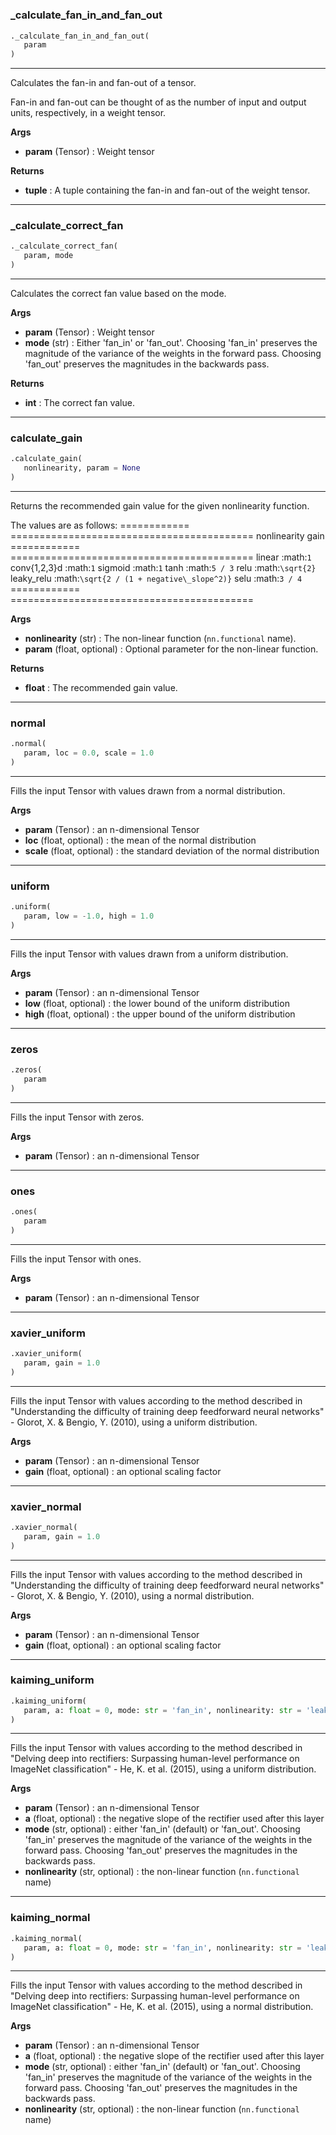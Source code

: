 #


### _calculate_fan_in_and_fan_out
```python
._calculate_fan_in_and_fan_out(
   param
)
```

---
Calculates the fan-in and fan-out of a tensor.

Fan-in and fan-out can be thought of as the number of input and output units, respectively, in a weight tensor.


**Args**

* **param** (Tensor) : Weight tensor


**Returns**

* **tuple**  : A tuple containing the fan-in and fan-out of the weight tensor.


----


### _calculate_correct_fan
```python
._calculate_correct_fan(
   param, mode
)
```

---
Calculates the correct fan value based on the mode.


**Args**

* **param** (Tensor) : Weight tensor
* **mode** (str) : Either 'fan_in' or 'fan_out'. Choosing 'fan_in' preserves the magnitude of the variance of the weights in the forward pass. Choosing 'fan_out' preserves the magnitudes in the backwards pass.


**Returns**

* **int**  : The correct fan value.


----


### calculate_gain
```python
.calculate_gain(
   nonlinearity, param = None
)
```

---
Returns the recommended gain value for the given nonlinearity function.

The values are as follows:
============ ==========================================
nonlinearity gain
============ ==========================================
linear       :math:`1`
conv{1,2,3}d :math:`1`
sigmoid      :math:`1`
tanh         :math:`5 / 3`
relu         :math:`\sqrt{2}`
leaky_relu   :math:`\sqrt{2 / (1 + negative\_slope^2)}`
selu         :math:`3 / 4`
============ ==========================================


**Args**

* **nonlinearity** (str) : The non-linear function (`nn.functional` name).
* **param** (float, optional) : Optional parameter for the non-linear function.


**Returns**

* **float**  : The recommended gain value.


----


### normal
```python
.normal(
   param, loc = 0.0, scale = 1.0
)
```

---
Fills the input Tensor with values drawn from a normal distribution.


**Args**

* **param** (Tensor) : an n-dimensional Tensor
* **loc** (float, optional) : the mean of the normal distribution
* **scale** (float, optional) : the standard deviation of the normal distribution


----


### uniform
```python
.uniform(
   param, low = -1.0, high = 1.0
)
```

---
Fills the input Tensor with values drawn from a uniform distribution.


**Args**

* **param** (Tensor) : an n-dimensional Tensor
* **low** (float, optional) : the lower bound of the uniform distribution
* **high** (float, optional) : the upper bound of the uniform distribution


----


### zeros
```python
.zeros(
   param
)
```

---
Fills the input Tensor with zeros.


**Args**

* **param** (Tensor) : an n-dimensional Tensor


----


### ones
```python
.ones(
   param
)
```

---
Fills the input Tensor with ones.


**Args**

* **param** (Tensor) : an n-dimensional Tensor


----


### xavier_uniform
```python
.xavier_uniform(
   param, gain = 1.0
)
```

---
Fills the input Tensor with values according to the method described in "Understanding the difficulty of training deep feedforward neural networks" - Glorot, X. & Bengio, Y. (2010), using a uniform distribution.


**Args**

* **param** (Tensor) : an n-dimensional Tensor
* **gain** (float, optional) : an optional scaling factor


----


### xavier_normal
```python
.xavier_normal(
   param, gain = 1.0
)
```

---
Fills the input Tensor with values according to the method described in "Understanding the difficulty of training deep feedforward neural networks" - Glorot, X. & Bengio, Y. (2010), using a normal distribution.


**Args**

* **param** (Tensor) : an n-dimensional Tensor
* **gain** (float, optional) : an optional scaling factor


----


### kaiming_uniform
```python
.kaiming_uniform(
   param, a: float = 0, mode: str = 'fan_in', nonlinearity: str = 'leaky_relu'
)
```

---
Fills the input Tensor with values according to the method described in "Delving deep into rectifiers: Surpassing human-level performance on ImageNet classification" - He, K. et al. (2015), using a uniform distribution.


**Args**

* **param** (Tensor) : an n-dimensional Tensor
* **a** (float, optional) : the negative slope of the rectifier used after this layer
* **mode** (str, optional) : either 'fan_in' (default) or 'fan_out'. Choosing 'fan_in' preserves the magnitude of the variance of the weights in the forward pass. Choosing 'fan_out' preserves the magnitudes in the backwards pass.
* **nonlinearity** (str, optional) : the non-linear function (`nn.functional` name)


----


### kaiming_normal
```python
.kaiming_normal(
   param, a: float = 0, mode: str = 'fan_in', nonlinearity: str = 'leaky_relu'
)
```

---
Fills the input Tensor with values according to the method described in "Delving deep into rectifiers: Surpassing human-level performance on ImageNet classification" - He, K. et al. (2015), using a normal distribution.


**Args**

* **param** (Tensor) : an n-dimensional Tensor
* **a** (float, optional) : the negative slope of the rectifier used after this layer
* **mode** (str, optional) : either 'fan_in' (default) or 'fan_out'. Choosing 'fan_in' preserves the magnitude of the variance of the weights in the forward pass. Choosing 'fan_out' preserves the magnitudes in the backwards pass.
* **nonlinearity** (str, optional) : the non-linear function (`nn.functional` name)

